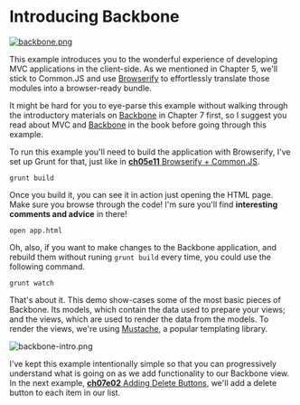 # Introducing Backbone

[![backbone.png][1]][2]

This example introduces you to the wonderful experience of developing MVC applications in the client-side. As we mentioned in Chapter 5, we'll stick to Common.JS and use [Browserify][3] to effortlessly translate those modules into a browser-ready bundle.

It might be hard for you to eye-parse this example without walking through the introductory materials on [Backbone][2] in Chapter 7 first, so I suggest you read about MVC and [Backbone][2] in the book before going through this example.

To run this example you'll need to build the application with Browserify, I've set up Grunt for that, just like in [**ch05e11** Browserify + Common.JS][4].

```shell
grunt build
```

Once you build it, you can see it in action just opening the HTML page. Make sure you browse through the code! I'm sure you'll find **interesting comments and advice** in there!

```shell
open app.html
```

Oh, also, if you want to make changes to the Backbone application, and rebuild them without runing `grunt build` every time, you could use the following command.

```
grunt watch
```

That's about it. This demo show-cases some of the most basic pieces of Backbone. Its models, which contain the data used to prepare your views; and the views, which are used to render the data from the models. To render the views, we're using [Mustache][5], a popular templating library.

![backbone-intro.png][6]

I've kept this example intentionally simple so that you can progressively understand what is going on as we add functionality to our Backbone view. In the next example, [**ch07e02** Adding Delete Buttons][7], we'll add a delete button to each item in our list.

[1]: https://raw.github.com/bevacqua/buildfirst/master/images/backbone.png
[2]: http://backbonejs.org/ "Backbone.js MVC Framework"
[3]: http://browserify.org/
[4]: https://github.com/bevacqua/buildfirst/tree/master/ch05/11_browserify-cjs
[5]: http://mustache.github.io/
[6]: https://raw.github.com/bevacqua/buildfirst/master/images/backbone-intro.png
[7]: https://github.com/bevacqua/buildfirst/tree/master/ch07/02_adding-delete-buttons
